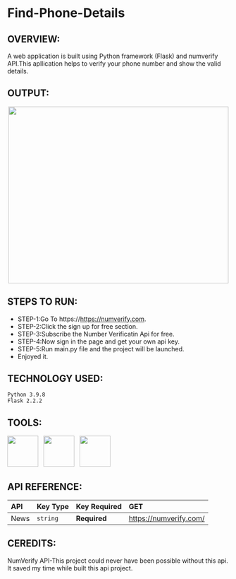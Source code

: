 # Find-Phone-Details
  
## OVERVIEW:
   A web application is built using Python framework (Flask) and numverify API.This apllication helps to verify your phone          number and show the valid details.
## OUTPUT:
   <P align="center"><img src="https://user-images.githubusercontent.com/122221586/223654976-0c625bc5-02c7-49b9-a009-09deafdc81af.png" width="500" height="400">

## STEPS TO RUN:
   + STEP-1:Go To https://https://numverify.com.
   + STEP-2:Click the sign up for free section.
   + STEP-3:Subscribe the Number Verificatin Api for free.
   + STEP-4:Now sign in the page and get your own api key.
   + STEP-5:Run main.py file and the project will be launched.
   + Enjoyed it.


## TECHNOLOGY USED:
    Python 3.9.8
    Flask 2.2.2

## TOOLS:
   <p><img src="https://user-images.githubusercontent.com/125151906/220073302-61e5bb1b-d55e-453f-9c1e-3cd0bd64e4f2.png" width="70" height="70">&nbsp;&nbsp;
<img src="https://encrypted-tbn0.gstatic.com/images?q=tbn:ANd9GcQpngGRjYX1ca7qAADU3K6eGLj7ShQE3L2otdzfryl_Y9Ht2QRoQKYQbsXd36XIxMbYOw0&usqp=CAU" width="70" height="70">&nbsp;&nbsp;
<img src="https://encrypted-tbn0.gstatic.com/images?q=tbn:ANd9GcRihXU8PH96OIWZ9RrD1-alJOeIOuv4yc2jH6CLmHyCJuuxg6vK-Xn05tXIrN4g0YhVM7U&usqp=CAU" width="70" height="70">&nbsp;&nbsp;</p>

## API REFERENCE:

   | API          |  Key Type    | Key Required     |      GET 	           |
   | :--------    | :------- 	   | :--------------- |:---------------      |
   | News 	      | `string` 	   | **Required**     |https://numverify.com/|
   
## CEREDITS:
   NumVerify API-This project could never have been possible without this api. It saved my time while built this api        project.
